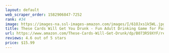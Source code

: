 ```yaml
---
layout: default 
﻿web_scraper_order: 1582906847-7252
rank: #34
image: https://images-na.ssl-images-amazon.com/images/I/61OJxs1k5WL.jpg
title: These Cards Will Get You Drunk - Fun Adult Drinking Game for Parties
url: https://www.amazon.com/These-Cards-Will-Get-Drunk/dp/B073R59XYF/ref=zg_mw_toys-and-games_34?_encoding=UTF8&psc=1&refRID=CQ1QRMJJW1ED0E69BGRT
reviews: 4.6 out of 5 stars
price: $15.99 
---
```

